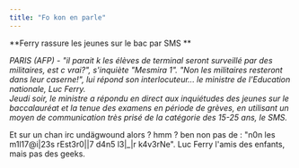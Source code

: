 ```yaml
---
title: "Fo kon en parle"
---
```


**Ferry rassure les jeunes sur le bac par SMS **   
  
_PARIS (AFP) - "il parait k les élèves de terminal seront surveillé par des
militaires, est c vrai?", s'inquiète "Mesmira 1". "Non les militaires
resteront dans leur caserne!", lui répond son interlocuteur... le ministre de
l'Education nationale, Luc Ferry.  
Jeudi soir, le ministre a répondu en direct aux inquiétudes des jeunes sur le
baccalauréat et la tenue des examens en période de grèves, en utilisant un
moyen de communication très prisé de la catégorie des 15-25 ans, le SMS._

Et sur un chan irc undägwound alors ? hmm ? ben non pas de : "n0n les
m1l17@i|23s rEst3r0|\|7 d4n5 l3|_|r k4v3rNe". Luc Ferry l'amis des enfants,
mais pas des geeks.

